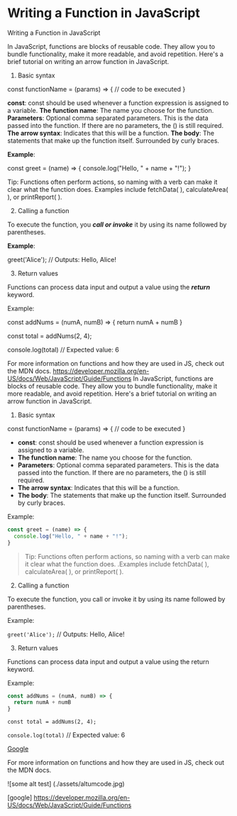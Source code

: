 # Writing a Function in JavaScript

Writing a Function in JavaScript

In JavaScript, functions are blocks of reusable code. They allow you to bundle functionality, make it more readable, and avoid repetition. Here's a brief tutorial on writing an arrow function in JavaScript.

1. Basic syntax

const functionName = (params) => {
  // code to be executed
}

**const**: const should be used whenever a function expression is assigned to a variable.
**The function name**: The name you choose for the function.
**Parameters**: Optional comma separated parameters. This is the data passed into the function. If there are no parameters, the () is still required.
**The arrow syntax**: Indicates that this will be a function.
**The body**: The statements that make up the function itself. Surrounded by curly braces.

**Example**:

const greet = (name) => {
  console.log("Hello, " + name + "!");
}

Tip: Functions often perform actions, so naming with a verb can make it clear what the function does. Examples include fetchData( ), calculateArea( ), or printReport( ). 

2. Calling a function

To execute the function, you ***call or invoke*** it by using its name followed by parentheses.

**Example**:

greet('Alice'); // Outputs: Hello, Alice!

3. Return values

Functions can process data input and output a value using the ***return*** keyword.

Example: 

const addNums = (numA, numB) => {
  return numA + numB
}

const total = addNums(2, 4);

console.log(total) // Expected value: 6

For more information on functions and how they are used in JS, check out the MDN docs. 
https://developer.mozilla.org/en-US/docs/Web/JavaScript/Guide/Functions
In JavaScript, functions are blocks of reusable code. They allow you to bundle functionality, make it more readable, and avoid repetition. Here's a brief tutorial on writing an arrow function in JavaScript.

1. Basic syntax

const functionName = (params) => {
  // code to be executed
}

+ **const**: const should be used whenever a function expression is assigned to a variable.
+ **The function name**: The name you choose for the function.
+ **Parameters**: Optional comma separated parameters. This is the data passed into the function. If there are no parameters, the () is still required.
+ **The arrow syntax**: Indicates that this will be a function.
+ **The body**: The statements that make up the function itself. Surrounded by curly braces.

Example:

```javascript
const greet = (name) => {
  console.log("Hello, " + name + "!");
}
```

> Tip: Functions often perform actions, so naming with a verb can make it clear what the function does. .Examples include fetchData( ), calculateArea( ), or printReport( ). 

2. Calling a function

To execute the function, you call or invoke it by using its name followed by parentheses.

Example:

`greet('Alice');` // Outputs: Hello, Alice!

3. Return values

Functions can process data input and output a value using the return keyword.

Example: 

```Javascript
const addNums = (numA, numB) => {
  return numA + numB
}
```

```const total = addNums(2, 4);```

`console.log(total)` // Expected value: 6

[Google](https://www.google.com)

<!-- This is [a reference][example]. -->

[example]: http://www.example.com/



For more information on functions and how they are used in JS, check out the MDN docs. 

![some alt test] (./assets/altumcode.jpg)

[google] https://developer.mozilla.org/en-US/docs/Web/JavaScript/Guide/Functions

